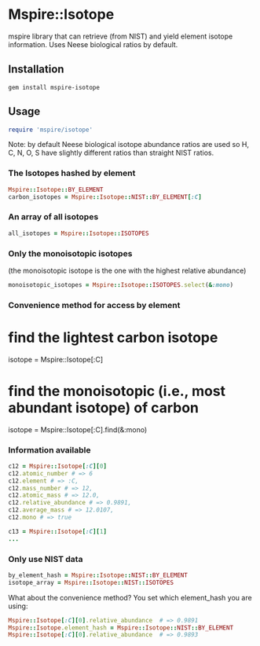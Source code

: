 # Mspire::Isotope

mspire library that can retrieve (from NIST) and yield element isotope information.  Uses Neese biological ratios by default.

## Installation

    gem install mspire-isotope

## Usage

```ruby
require 'mspire/isotope'
```

Note: by default Neese biological isotope abundance ratios are used so H, C, N, O, S
have slightly different ratios than straight NIST ratios.

### The Isotopes hashed by element

```ruby
Mspire::Isotope::BY_ELEMENT
carbon_isotopes = Mspire::Isotope::NIST::BY_ELEMENT[:C]
```

### An array of all isotopes

```ruby
all_isotopes = Mspire::Isotope::ISOTOPES
```

### Only the monoisotopic isotopes

(the monoisotopic isotope is the one with the highest relative abundance)

```ruby
monoisotopic_isotopes = Mspire::Isotope::ISOTOPES.select(&:mono)
```

### Convenience method for access by element

# find the lightest carbon isotope
isotope = Mspire::Isotope[:C]

# find the monoisotopic (i.e., most abundant isotope) of carbon
isotope = Mspire::Isotope[:C].find(&:mono)

### Information available

```ruby
c12 = Mspire::Isotope[:C][0]
c12.atomic_number # => 6
c12.element # => :C,
c12.mass_number # => 12,
c12.atomic_mass # => 12.0,
c12.relative_abundance # => 0.9891,
c12.average_mass # => 12.0107,
c12.mono # => true

c13 = Mspire::Isotope[:C][1]
...
```

### Only use NIST data

```ruby
by_element_hash = Mspire::Isotope::NIST::BY_ELEMENT
isotope_array = Mspire::Isotope::NIST::ISOTOPES
```

What about the convenience method? You set which element_hash you are using:

```ruby
Mspire::Isotope[:C][0].relative_abundance  # => 0.9891
Mspire::Isotope.element_hash = Mspire::Isotope::NIST::BY_ELEMENT
Mspire::Isotope[:C][0].relative_abundance  # => 0.9893
```
